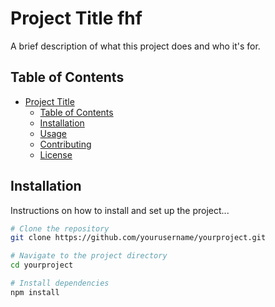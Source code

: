 # Project Title fhf

A brief description of what this project does and who it's for.

## Table of Contents

- [Project Title](#project-title)
  - [Table of Contents](#table-of-contents)
  - [Installation](#installation)
  - [Usage](#usage)
  - [Contributing](#contributing)
  - [License](#license)

## Installation

Instructions on how to install and set up the project...

```bash
# Clone the repository
git clone https://github.com/yourusername/yourproject.git

# Navigate to the project directory
cd yourproject

# Install dependencies
npm install
